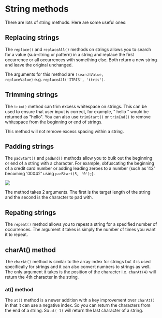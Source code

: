 # String methods

There are lots of string methods. Here are some useful ones:

## Replacing strings

The <code>replace()</code> and <code>replaceAll()</code> methods on strings allows you to search for a value (sub-string or pattern) in a string and replace the first occurrence or all occurrences with something else. Both return a new string and leave the original unchanged.

The arguments for this method are <code>(searchValue, replaceValue)</code> e.g. <code>replaceAll('ITRIS', 'itris')</code>.

## Trimming strings

The <code>trim()</code> method can trim excess whitespace on strings. This can be used to ensure that user input is correct, for example, " hello " would be returned as "hello". You can also use <code>trimStart()</code> or <code>trimEnd()</code> to remove whitespace from the beginning or end of strings.

This method will not remove excess spacing within a string.

## Padding strings

The <code>padStart()</code> and <code>padEnd()</code> methods allow you to bulk out the beginning or end of a string with a character. For example, obfuscating the beginning of a credit card number or adding leading zeroes to a number (such as '42' becoming '00042' using <code>padStart(5, '0');</code>).

![](/assets/pad-start.png)

The method takes 2 arguments. The first is the target length of the string and the second is the character to pad with.

## Repating strings

The <code>repeat()</code> method allows you to repeat a string for a specified number of occurrences. The argument it takes is simply the number of times you want it to repeat.

## charAt() method

The <code>charAt()</code> method is similar to the array index for strings but it is used specifically for strings and it can also convert numbers to strings as well. The only argument it takes is the position of the character i.e. <code>charAt(4)</code> will return the 4th character in the string.

### at() method

The <code>at()</code> method is a newer addition with a key improvement over <code>charAt()</code> in that it can use a negative index. So you can return the characters from the end of a string. So <code>at(-1)</code> will return the last character of a string.
